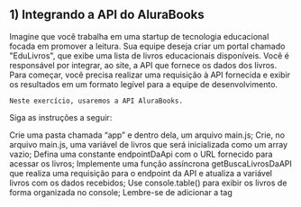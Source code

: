 ## 1) Integrando a API do AluraBooks

Imagine que você trabalha em uma startup de tecnologia educacional focada em promover a leitura. Sua equipe deseja criar um portal chamado "EduLivros", que exibe uma lista de livros educacionais disponíveis. Você é responsável por integrar, ao site, a API que fornece os dados dos livros. Para começar, você precisa realizar uma requisição à API fornecida e exibir os resultados em um formato legível para a equipe de desenvolvimento.

`Neste exercício, usaremos a API AluraBooks.`

Siga as instruções a seguir:

Crie uma pasta chamada “app” e dentro dela, um arquivo main.js;
Crie, no arquivo main.js, uma variável de livros que será inicializada como um array vazio;
Defina uma constante endpointDaApi com o URL fornecido para acessar os livros;
Implemente uma função assíncrona getBuscaLivrosDaAPI que realiza uma requisição para o endpoint da API e atualiza a variável livros com os dados recebidos;
Use console.table() para exibir os livros de forma organizada no console;
Lembre-se de adicionar a tag <script> que referencia seu arquivo main.js no arquivo index.html do projeto.

## 2) Exibindo livros dinamicamente com JavaScript

Imagine que você está trabalhando em uma livraria virtual como desenvolvedor front-end. Sua tarefa é: melhore a experiência do usuário ao exibir os livros disponíveis. Você precisa criar uma página que mostre todos os livros disponíveis, utilizando JavaScript para inserir dinamicamente cada livro em uma section com id="livros". Cada livro deve ser representado por uma <div> que contém:

. a imagem do livro;
. o título;
. o autor;
. o preço; e
a categoria. Os dados dos livros estão disponíveis em um array chamado listaDeLivros, no qual cada livro é um objeto com as seguintes propriedades: título, autor, imagem, preco e categoria.
Dicas para realizar o exercício:
Selecione a section na qual os livros serão inseridos utilizando o método getElementById;
Use um loop forEach para iterar sobre o array listaDeLivros;
Para cada livro no array, crie uma `<div>` que contém as informações do livro. Utilize template literals para inserir os valores das propriedades de cada livro (ex.: livro.titulo, livro.imagem, etc.);
Insira cada `<div>` criada dentro da section de livros, utilizando innerHTML ou appendChild.
